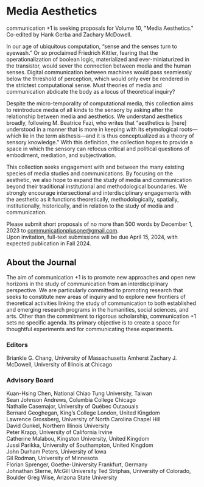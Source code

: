 # Media Aesthetics

communication +1 is seeking proposals for Volume 10, "Media Aesthetics."<br />
Co-edited by Hank Gerba and Zachary McDowell.

In our age of ubiquitous computation, “sense and the senses turn to eyewash.” Or so proclaimed Friedrich Kittler, fearing that the operationalization of boolean logic, materialized and ever-miniaturized in the transistor, would sever the connection between media and the human senses. Digital communication between machines would pass seamlessly below the threshold of perception, which would only ever be rendered in the strictest computational sense. Must theories of media and communication abdicate the body as a locus of theoretical inquiry?

Despite the micro-temporality of computational media, this collection aims to reintroduce media of all kinds to the sensory by asking after the relationship between media and aesthetics. We understand aesthetics broadly, following M. Beatrice Fazi, who writes that “aesthetics is [here] understood in a manner that is more in keeping with its etymological roots––which lie in the term aisthesis––and it is thus conceptualized as a theory of sensory knowledge.” With this definition, the collection hopes to provide a space in which the sensory can refocus critical and political questions of embodiment, mediation, and subjectivation.

This collection seeks engagement with and between the many existing species of media studies and communications. By focusing on the aesthetic, we also hope to expand the study of media and communication beyond their traditional institutional and methodological boundaries. We strongly encourage intersectional and interdisciplinary engagements with the aesthetic as it functions theoretically, methodologically, spatially, institutionally, historically, and in relation to the study of media and communication.

Please submit short proposals of no more than 500 words by December 1, 2023 to communicationplusone@gmail.com.<br />
Upon invitation, full-text submissions will be due April 15, 2024, with expected publication in Fall 2024.


## About the Journal
The aim of communication +1 is to promote new approaches and open new horizons in the study of communication from an interdisciplinary perspective. We are particularly committed to promoting research that seeks to constitute new areas of inquiry and to explore new frontiers of theoretical activities linking the study of communication to both established and emerging research programs in the humanities, social sciences, and arts. Other than the commitment to rigorous scholarship, communication +1 sets no specific agenda. Its primary objective is to create a space for thoughtful experiments and for communicating these experiments.

### Editors
Briankle G. Chang, University of Massachusetts Amherst
Zachary J. McDowell, University of Illinois at Chicago

### Advisory Board
Kuan-Hsing Chen, National Chiao Tung University, Taiwan<br />
Sean Johnson Andrews, Columbia College Chicago<br />
Nathalie Casemajor, University of Québec Outaouais<br />
Bernard Geoghegan, King’s College London, United Kingdom<br />
Lawrence Grossberg, University of North Carolina Chapel Hill<br />
David Gunkel, Northern Illinois University<br />
Peter Krapp, University of California Irvine<br />
Catherine Malabou, Kingston University, United Kingdom<br />
Jussi Parikka, University of Southampton, United Kingdom<br />
John Durham Peters, University of Iowa<br />
Gil Rodman, University of Minnesota<br />
Florian Sprenger, Goethe-University Frankfurt, Germany<br />
Johnathan Sterne, McGill University
Ted Striphas, University of Colorado, Boulder
Greg Wise, Arizona State University

